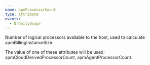 ```yaml
---
name: apmProcessorCount
type: attribute
events:
  - NrDailyUsage
---
```


Number of logical processors available to the host, used to calculate apmBillingInstanceSize.

The value of one of these attributes will be used: apmCloudDerivedProcessorCount, apmAgentProcessorCount.